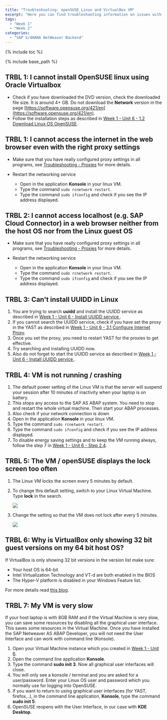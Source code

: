 ```yaml
---
title: "Troubleshooting: openSUSE Linux and VirtualBox VM"
excerpt: "Here you can find troubleshooting information on issues with your openSUSE Linux guest operating system and on issues with Oracle VirtualBox virtual machine container."
tags:
  - "Week 1"
  - "Week 2"
categories:
  - "SAP S/4HANA NetWeaver Backend"
---
```


<a name="top"/>

{% include toc %}

{% include base_path %}

## TRBL 1: I cannot install OpenSUSE linux using Oracle Virtualbox

-   Check if you have downloaded the DVD version, check the downloaded file size. It is around 4+ GB. Do not download the **Network** version in the page [https://software.opensuse.org/421/en](https://software.opensuse.org/421/en).
-   Follow the installation steps as described in [Week 1 - Unit 6 - 1.2 Download Linux OS OpenSUSE]({{base_path}}/week-1/unit-6/#download-linux-os-opensuse).

## TRBL 1: I cannot access the internet in the web browser even with the right proxy settings

-   Make sure that you have really configured proxy settings in all programs, see [Troubleshooting - Proxies]({{base_path}}/troubleshooting/troubleshooting-misc/#trbl-3-internet-communication-does-not-work-with-proxy-server-in-place) for more details.
-   Restart the networking service

    -   Open in the application **Konsole** in your linux VM.
    -   Type the command `sudo rcnetwork restart`.
    -   Type the command `sudo ifconfig` and check if you see the IP address displayed.

## TRBL 2: I cannot access localhost (e.g. SAP Cloud Connector) in a web browser neither from the host OS nor from the Linux guest OS

-   Make sure that you have really configured proxy settings in all programs, see [Troubleshooting - Proxies]({{base_path}}/troubleshooting/troubleshooting-misc/#trbl-3-internet-communication-does-not-work-with-proxy-server-in-place) for more details.
-   Restart the networking service

    -   Open in the application **Konsole** in your linux VM.
    -   Type the command `sudo rcnetwork restart`.
    -   Type the command `sudo ifconfig` and check if you see the IP address displayed.

## TRBL 3: Can't install UUIDD in Linux

1.  You are trying to search **uuidd** and install the UUIDD service as described in [Week 1 - Unit 6 - Install UUIDD service ]({{base_path}}/week-1/unit-6/#prepare-uuidd-service).
2.  If you cannot search the UUIDD service, check if you have set the proxy in the YAST as described in [Week 1 - Unit 6 - 3.1 Configure Internet Proxy]({{base_path}}/week-1/unit-6/#configure-internet-proxy).
3.  Once you set the proxy, you need to restart YAST for the proxies to get effective.
4.  Try searching and installing UUIDD now.
5.  Also do not forget to start the UUIDD service as described in [Week 1 - Unit 6 - Install UUIDD service ]({{base_path}}/week-1/unit-6/#start-uuidd).

## TRBL 4:  VM is not running / crashing

1.  The default power setting of the Linux VM is that the server will suspend your session after 10 minutes of inactivity when your laptop is on battery.
2.  This stops any access to the SAP AS ABAP system. You need to stop and restart the whole virtual machine. Then start your ABAP processes.
3.  Also check if your network connection is down
4.  Open in the application **Konsole** in your linux VM.
5.  Type the command `sudo rcnetwork restart`.
6.  Type the command `sudo ifconfig` and check if you see the IP address displayed.
7.  To disable energy saving settings and to keep the VM running always, follow the step 7 in [Week 1 - Unit 6 - Step 2.4]({{base_path}}/week-1/unit-6/#install-opensuse-linux-os-on-the-vm).

## TRBL 5: The VM / openSUSE displays the lock screen too often

1.  The Linux VM locks the screen every 5 minutes by default.
2.  To change this default setting, switch to your Linux Virtual Machine. Type **lock** in the search.

    <img src="{{base_path}}/troubleshooting/images/trbl-vm/pic01--screen-lock.png"/>

3.  Change the setting so that the VM does not lock after every 5 minutes.

    <img src="{{base_path}}/troubleshooting/images/trbl-vm/pic02--screen-lock.png"/>

## TRBL 6: Why is VirtualBox only showing 32 bit guest versions on my 64 bit host OS?

If VirtualBox is only showing 32 bit versions in the version list make sure:

-   Your host OS is 64-bit
-   Intel Virtualization Technology and VT-d are both enabled in the BIOS
-   The Hyper-V platform is disabled in your Windows Feature list.

For more details read [this blog](http://www.fixedbyvonnie.com/2014/11/virtualbox-showing-32-bit-guest-versions-64-bit-host-os/#.WElwwX3LIT8).

## TRBL 7: My VM is very slow

If your host laptop is with 8GB RAM and if the Virtual Machine is very slow, you can save some resources by disabling all the graphical user interface.
This saves some resources in the Virtual Machine. Once you have installed the SAP Netweaver AS ABAP Developer, you will not need the User Interface and can work with command line (Konsole).

1.  Open your Virtual Machine instance which you created in [Week 1 - Unit 6]({{base_path}}/week-1/unit-6/).
2.  Open the command line application **Konsole**.
3.  Type the command **sudo init 3**. Now all graphical user interfaces will close.
4.  You will only see a konsole / terminal and you are asked for a user/password. Enter your Linux OS user and password which you normally use for logging into OpenSUSE.
5.  If you want to return to using graphical user interfaces (for YAST, firefox,..), in the command line application, **Konsole**, type the command 
**sudo init 5**.
6.  OpenSUSE reopens with the User Interface, in our case with **KDE Desktop**.

